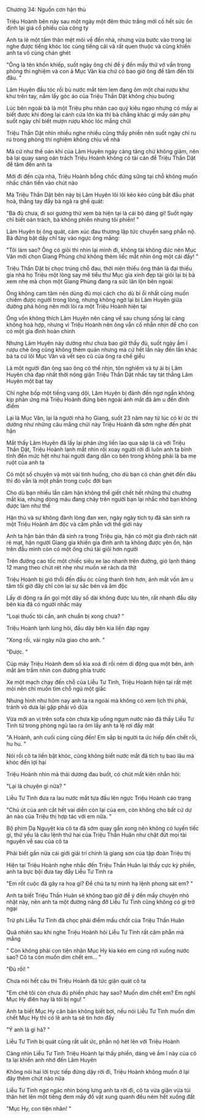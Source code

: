 




Chương 34: Nguồn cơn hận thù

Triệu Hoành bên này sau một ngày một đêm thức trắng mới cố hết sức ổn định lại giá cổ phiếu của công ty

Anh ta lê một tấm thân mệt mỏi về đến nhà, nhưng vừa bước vào trong lại nghe được tiếng khóc lóc cùng tiếng cãi vã rất quen thuộc và cũng khiến anh ta vô cùng chán ghét

"Ông là tên khốn khiếp, suốt ngày ông chỉ để ý đến mấy thứ vớ vẩn trong phòng thí nghiệm và con ả Mục Vân kia chứ có bao giờ ông để tâm đến tôi đâu. "

Lâm Huyên đầu tóc rối bù nước mắt tèm lem đang ôm một chai rượu khư khư trên tay, nắm lấy góc áo của Triệu Thần Dật không chịu buông

Lúc bên ngoài bà là một Triệu phu nhân cao quý kiêu ngạo nhưng có mấy ai biết được khi đóng lại cánh cửa lớn kia thì bà chẳng khác gì mấy oán phụ suốt ngày chỉ biết mượn rượu khóc lóc mắng chửi

Triệu Thần Dật nhìn nhiều nghe nhiều cũng thấy phiền nên suốt ngày chỉ ru rú trong phòng thí nghiệm không chịu về nhà

Mà cứ như thế oán khí của Lâm Huyên ngày càng tăng chứ không giảm, nên bà lại quay sang oán trách Triệu Hoành không có tài cán để Triệu Thần Dật để tâm đến anh ta

Mới đi đến cửa nhà, Triệu Hoành bỗng chốc đứng sững tại chỗ không muốn nhấc chân tiến vào chút nào

Mà Triệu Thần Dật bên này bị Lâm Huyên lôi lôi kéo kéo cũng bắt đầu phát hoả, thẳng tay đẩy bà ngã ra ghế quát:

"Bà đủ chưa, đi soi gương thử xem bà hiện tại là cái bộ dáng gì! Suốt ngày chỉ biết oán trách, bà không phiền nhưng tôi phiền! "

Lâm Huyên bị ông quát, cảm xúc đau thương lập tức chuyển sang phẫn nộ. Bà đứng bật dậy chỉ tay vào ngực ông mắng:

"Tôi làm sao? Ông có giỏi thì nhìn lại mình đi, không tài không đức nên Mục Vân mới chọn Giang Phùng chứ không thèm liếc mắt nhìn ông một cái đấy! "


Triệu Thần Dật bị chọc trúng chỗ đau, thời niên thiếu ông thân là đại thiếu gia nhà họ Triệu một lòng say mê tiểu thư Mục gia xinh đẹp tài giỏi lại bị bà xem nhẹ mà chọn một Giang Phùng đang ra sức lăn lộn bên ngoài

Ông không cam tâm nên dùng đủ mọi cách cho dù bỉ ổi nhất cũng muốn chiếm được người trong lòng, nhưng không ngờ lại bị Lâm Huyên giữa đường phá hỏng nên mới lòi ra một Triệu Hoành hiện tại

Ông vốn không thích Lâm Huyên nên càng về sau chung sống lại càng không hoà hợp, nhưng vì Triệu Hoành nên ông vẫn cố nhẫn nhịn để cho con có một gia đình hoàn chỉnh

Nhưng Lâm Huyên này dường như chưa bao giờ thấy đủ, suốt ngày ầm ĩ rượu chè ông cũng không thèm quản nhưng mà cứ hết lần này đến lần khác bà ta cứ lôi Mục Vân và vết sẹo cũ của ông ra chế giễu

Là một người đàn ông sao ông có thể nhịn, tôn nghiêm và tự ái bị Lâm Huyên chà đạp nhất thời nóng giận Triệu Thần Dật nhấc tay tát thẳng Lâm Huyên một bạt tay

Chỉ nghe bốp một tiếng vang dội, Lâm Huyên bị đánh đến ngơ ngẩn không kịp phản ứng mà Triệu Hoành đứng bên ngoài ánh mắt đã âm u đến đỉnh điểm

Lại là Mục Vân, lại là người nhà họ Giang, suốt 23 năm nay từ lúc có kí ức thì dường như những câu mắng chửi này Triệu Hoành đã sớm nghe đến phát hận

Mắt thấy Lâm Huyên đã lấy lại phản ứng liền lao qua sáp lá cà với Triệu Thần Dật, Triệu Hoành lạnh mắt nhìn rồi xoay người rời đi luôn anh ta bình tĩnh đến mức hệt như hai người đang dằn co bên trong không phải là ba mẹ ruột của anh ta

Có một số chuyện và một vài tình huống, cho dù bạn có chán ghét đến đâu thì đó vẫn là một phần trong cuộc đời bạn

Cho dù bạn nhiều lần căm hận không thể giết chết hết những thứ chướng mắt kia, nhưng dòng máu đang chảy trên người bạn lại nhắc nhở bạn không được làm như thế

Hận thù và sự không đành lòng đan xen, ngày ngày tích tụ đã sản sinh ra một Triệu Hoành âm độc và căm phẫn với thế giới này

Anh ta hận bản thân đã sinh ra trong Triệu gia, hận có một gia đình rách nát rẻ mạt, hận người Giang gia khiến gia đình anh ta không được yên ổn, hận trên đầu mình còn có một ông chú tài giỏi hơn người

Trên đường cao tốc một chiếc siêu xe lao nhanh trên đường, gió lạnh tháng 12 mang theo chút rét nhẹ như muốn xé rách da thịt

Triệu Hoành bị gió thổi đến đầu óc cũng thanh tỉnh hơn, ánh mắt vốn âm u tăm tối giờ đây chỉ còn lại sự sắc bén và âm độc

Lấy di động ra ấn gọi một dãy số dài không được lưu tên, rất nhanh đầu dây bên kia đã có người nhấc máy

"Loại thuốc tôi cần, anh chuẩn bị xong chưa? "

Triệu Hoành lạnh lùng hỏi, đầu dây bên kia liền đáp ngay

"Xong rồi, vài ngày nữa giao cho anh. "


"Được. "

Cúp máy Triệu Hoành đem số kia xoá đi rồi ném di động qua một bên, ánh mắt âm trầm nhìn con đường phía trước

Xe một mạch chạy đến chỗ của Liễu Tư Tình, Triệu Hoành hiện tại rất mệt mỏi nên chỉ muốn tìm chỗ ngủ một giấc

Nhưng hình như hôm nay anh ta ra ngoài mà không có xem lịch thì phải, tránh vỏ dưa lại gặp phải vỏ dừa

Vừa mới an vị trên sofa còn chưa kịp uống ngụm nước nào đã thấy Liễu Tư Tình từ trong phòng ngủ lao ra ôm lấy anh ta lệ rơi đầy mặt

"A Hoành, anh cuối cùng cũng đến! Em sắp bị người ta ức hiếp đến chết rồi, hu hu. "

Nói rồi cô ta liền bật khóc, cũng không biết nước mắt đã tích tụ bao lâu mà khóc đến lợi hại

Triệu Hoành nhìn mà thái dương đau buốt, có chút mất kiên nhẫn hỏi:

"Lại là chuyện gì nữa? "

Liễu Tư Tình đưa ra lau nước mắt tựa đầu lên ngực Triệu Hoành cáo trạng

"Chú út của anh cắt hết vai diễn còn lại của em, còn không cho bất cứ dự án nào của Triệu thị hợp tác với em nữa. "

Bộ phim Dạ Nguyệt kia cô ta đã sớm quay gần xong nên không có luyến tiếc gì, thứ yếu là câu lệnh thứ hai của Triệu Thần Huân như chặt đứt mọi tài nguyên về sau của cô ta

Phải biết gần nửa cái giới giải trí chính là giang sơn của tập đoàn Triệu thị

Hiện tại Triệu Hoành nghe nhắc đến Triệu Thần Huân lại thấy cực kỳ phiền, anh ta bực bội đưa tay đẩy Liễu Tư Tình ra

"Em rốt cuộc đã gây ra hoạ gì? Để chú ta tự mình hạ lệnh phong sát em? "

Anh ta biết Triệu Thần Huân sẽ không bao giờ để ý đến mấy chuyện nhỏ nhặt này, nên anh ta một đường nâng đỡ Liễu Tư Tình cũng không có gì trở ngại

Trừ phi Liễu Tư Tình đã chọc phải điểm mấu chốt của Triệu Thần Huân


Quả nhiên sau khi nghe Triệu Hoành hỏi Liễu Tư Tình rất căm phẫn mà mắng

" Còn không phải con tiện nhân Mục Hy kia kéo em cùng rơi xuống nước sao? Cô ta còn muốn dìm chết em... "

"Đủ rồi! "

Chưa nói hết câu thì Triệu Hoành đã tức giận quát cô ta

"Em chê tôi còn chưa đủ phiền phức hay sao? Muốn dìm chết em? Em nghĩ Mục Hy điên hay là tôi bị ngu! "

Anh ta biết Mục Hy căn bản không biết bơi, nếu nói Liễu Tư Tình muốn dìm chết Mục Hy thì có lẽ anh ta sẽ tin hơn đấy

"Ý anh là gì hả? "

Liễu Tư Tình bị quát cũng rất uất ức, phẫn nộ hét lên với Triệu Hoành

Càng nhìn Liễu Tư Tình Triệu Hoành lại thấy phiền, dáng vẻ ầm ĩ này của cô ta lại khiến anh nhớ đến Lâm Huyên

Không nói hai lời trực tiếp đứng dậy rời đi, Triệu Hoành không muốn ở lại đây thêm chút nào nữa

Liễu Tư Tình ngơ ngác nhìn bóng lưng anh ta rời đi, cô ta vừa giận vừa tủi thân hét lên một tiếng đem mấy đồ vật xung quanh đều ném hết xuống đất

"Mục Hy, con tiện nhân! "




